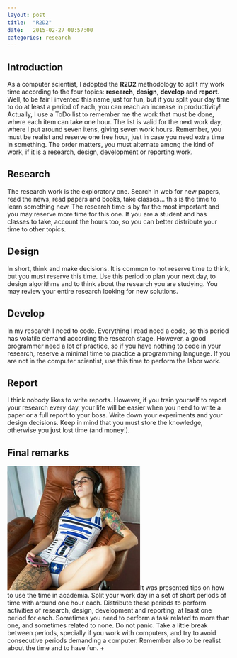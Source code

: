 ```yaml
---
layout: post
title:  "R2D2"
date:   2015-02-27 00:57:00
categories: research
---
```

## Introduction

As a computer scientist, I adopted the **R2D2** methodology to split my work time according to the four topics: **research**, **design**, **develop** and **report**. Well, to be fair I invented this name just for fun, but if you split your day time to do at least a period of each, you can reach an increase in productivity! Actually, I use a ToDo  list to remember me the work that must be done, where each item can take one hour. The list is valid for the next work day, where I put around seven itens, giving seven work hours. Remember, you must be realist and reserve one free hour, just in case you need extra time in something. The order matters, you must alternate among the kind of work, if it is a research, design, development or reporting work.

## Research

The research work is the exploratory one. Search in web for new papers, read the news, read papers and books, take classes… this is the time to learn something new. The research time is by far the most important and you may reserve more time for this one. If you are a student and has classes to take, account the hours too, so you can better distribute your time to other topics.

## Design

In short, think and make decisions. It is common to not reserve time to think, but you must reserve this time. Use this period to plan your next day, to design algorithms and to think about the research you are studying. You may review your entire research looking for new solutions.

## Develop

In my research I need to code. Everything I read need a code, so this period has volatile demand according the research stage. However, a good programmer need a lot of practice, so if you have nothing to code in your research, reserve a minimal time to practice a programming language. If you are not in the computer scientist, use this time to perform the labor work.

## Report

I think nobody likes to write reports. However, if you train yourself to report your research every day, your life will be easier when you need to write a paper or a full report to your boss. Write down your experiments and your design decisions. Keep in mind that you must store the knowledge, otherwise you just lost time (and money!).

## Final remarks

![](/assets/posts/r2d2.jpg)It was presented tips on how to use the time in academia. Split your work day in a set of short periods of time with around one hour each. Distribute these periods to perform activities of research, design, development and reporting; at least one period for each. Sometimes you need to perform a task related to more than one, and sometimes related to none. Do not panic. Take a little break between periods, specially if you work with computers, and try to avoid consecutive periods demanding a computer. Remember also to be realist about the time and to have fun.
+

